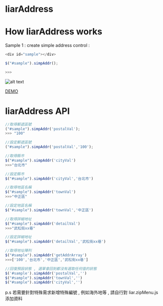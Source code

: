 liarAddress
===========



How liarAddress works
==========

Sample 1 : create simple address control : 

```javascript
<div id="sample"></div>

$("#sample").simpAddr();

>>> 
```
![alt text](https://dl.dropboxusercontent.com/u/23971112/github/liaraddress.jpg "Title")

[DEMO](http://jsbin.com/momawo/1/)


liarAddress  API
==========
```javascript
//取得郵遞區號
("#sample").simpAddr('postalVal');
>>> "100"

//設定郵遞區號
("#sample").simpAddr('postalVal','100');

//取得縣市
$("#sample").simpAddr('cityVal')
>>>"台北市"

//設定縣市
$("#sample").simpAddr('cityVal','台北市')

//取得地區名稱
$("#sample").simpAddr('townVal')
>>>"中正區"

//設定地區名稱
$("#sample").simpAddr('townVal','中正區')

//取得詳細地址
$("#sample").simpAddr('detailVal')
>>>"武松街xx巷"

//設定詳細地址
$("#sample").simpAddr('detailVal','武松街xx巷')

//取得地址陣列
$("#sample").simpAddr('getAddrArray')
>>>['100','台北市','中正區','武松街xx巷']

//回復預設狀態 , 選單會回到都沒有選取任何值的狀態
$('#sample').simpAddr('postalVal','')
$("#sample").simpAddr('townVal','')
$("#sample").simpAddr('cityVal','')

```

p.s 若需要針對特殊需求新增特殊編號 , 例如海外地等 , 請自行對 liar.zipMenu.js 添加資料

